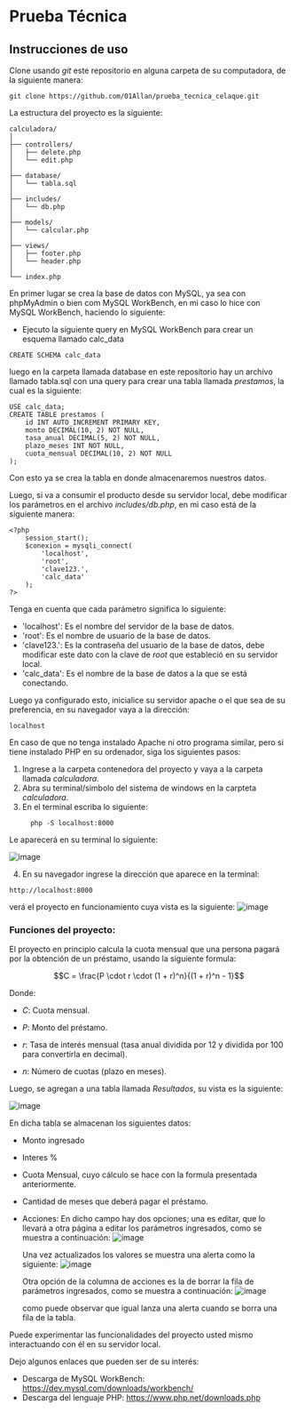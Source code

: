 # Prueba Técnica

## Instrucciones de uso

Clone usando *git* este repositorio en alguna carpeta de su computadora, de la siguiente manera:

```
git clone https://github.com/01Allan/prueba_tecnica_celaque.git
```

La estructura del proyecto es la siguiente:

```
calculadora/
│
├── controllers/
│   ├── delete.php
│   └── edit.php
│
├── database/
│   └── tabla.sql
│
├── includes/
│   └── db.php
│
├── models/
│   └── calcular.php
│
├── views/
│   ├── footer.php
│   └── header.php
│
└── index.php

```

En primer lugar se crea la base de datos con MySQL, ya sea con phpMyAdmin o bien com MySQL WorkBench, en mi caso lo hice con MySQL WorkBench, haciendo lo siguiente:

* Ejecuto la siguiente query en MySQL WorkBench para crear un esquema llamado calc_data
  
```
CREATE SCHEMA calc_data

```

luego en la carpeta llamada database en este repositorio hay un archivo llamado tabla.sql con una query para crear una tabla llamada *prestamos*, la cual es la siguiente:

```
USE calc_data;
CREATE TABLE prestamos (
    id INT AUTO_INCREMENT PRIMARY KEY,
    monto DECIMAL(10, 2) NOT NULL,
    tasa_anual DECIMAL(5, 2) NOT NULL,
    plazo_meses INT NOT NULL,
	cuota_mensual DECIMAL(10, 2) NOT NULL
);
```

Con esto ya se crea la tabla en donde almacenaremos nuestros datos.

Luego, si va a consumir el producto desde su servidor local, debe modificar los parámetros en el archivo *includes/db.php*, en mi caso está de la siguiente manera:

```
<?php 
    session_start();
    $conexion = mysqli_connect(
        'localhost',
        'root',
        'clave123.',
        'calc_data'
    );
?>
```

Tenga en cuenta que cada parámetro significa lo siguiente:

* 'localhost': Es el nombre del servidor de la base de datos. 
* 'root': Es el nombre de usuario de la base de datos. 
* 'clave123.': Es la contraseña del usuario de la base de datos, debe modificar este dato con la clave de *root* que estableció en su servidor local.
* 'calc_data': Es el nombre de la base de datos a la que se está conectando. 

Luego ya configurado esto, inicialice su servidor apache o el que sea de su preferencia, en su navegador vaya a la dirección:

```
localhost
```
En caso de que no tenga instalado Apache ni otro programa similar, pero si tiene instalado PHP en su ordenador, siga los siguientes pasos:

1. Ingrese a la carpeta contenedora del proyecto y vaya a la carpeta llamada *calculadora*.
2. Abra su terminal/simbolo del sistema de windows en la carpteta *calculadora*.
3. En el terminal escriba lo siguiente:
   ```
     php -S localhost:8000
   ```
Le aparecerá en su terminal lo siguiente:

![image](https://github.com/01Allan/prueba_tecnica_celaque/assets/92226659/eacb5399-87a0-420b-84ee-a09cbee74786)

4. En su navegador ingrese la dirección que aparece en la terminal:

```
http://localhost:8000
```
verá el proyecto en funcionamiento cuya vista es la siguiente:
![image](https://github.com/01Allan/prueba_tecnica_celaque/assets/92226659/330e9569-5318-4574-8173-ad96f944cd41)

### Funciones del proyecto:

El proyecto en principio calcula la cuota mensual que una persona pagará por la obtención de un préstamo, usando la siguiente formula:

$$C = \frac{P \cdot r \cdot (1 + r)^n}{(1 + r)^n - 1}$$

Donde:

* $C$: Cuota mensual.

* $P$: Monto del préstamo.

* $r$: Tasa de interés mensual (tasa anual dividida por 12 y dividida por 100 para convertirla en decimal).

* $n$: Número de cuotas (plazo en meses).

Luego, se agregan a una tabla llamada *Resultados*, su vista es la siguiente:

![image](https://github.com/01Allan/prueba_tecnica_celaque/assets/92226659/d61a0ba2-dd14-4771-98c9-121c88b7dbfc)

En dicha tabla se almacenan los siguientes datos:
* Monto ingresado
* Interes %
* Cuota Mensual, cuyo cálculo se hace con la formula presentada anteriormente. 
* Cantidad de meses que deberá pagar el préstamo.
* Acciones: En dicho campo hay dos opciones; una es editar, que lo llevará a otra página a editar los parámetros ingresados, como se muestra a continuación:
  ![image](https://github.com/01Allan/prueba_tecnica_celaque/assets/92226659/36b761d6-0134-4e40-8372-f633fbeb573a)

  Una vez actualizados los valores se muestra una alerta como la siguiente:
  ![image](https://github.com/01Allan/prueba_tecnica_celaque/assets/92226659/77cd0d15-a34f-4051-a65d-6b470afc20a9)
  
  Otra opción de la columna de acciones es la de borrar la fila de parámetros ingresados, como se muestra a continuación:
  ![image](https://github.com/01Allan/prueba_tecnica_celaque/assets/92226659/068d1834-fb39-42fd-b6c0-bb12b2e8a4ec)

  como puede observar que igual lanza una alerta cuando se borra una fila de la tabla.

Puede experimentar las funcionalidades del proyecto usted mismo interactuando con él en su servidor local. 

Dejo algunos enlaces que pueden ser de su interés:
* Descarga de MySQL WorkBench: https://dev.mysql.com/downloads/workbench/
* Descarga del lenguaje PHP: https://www.php.net/downloads.php
  

